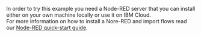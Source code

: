 In order to try this example you need a Node-RED server that you can install either on your own machine locally or use it on IBM Cloud.  
For more information on how to install a Nore-RED and import flows read our [Node-RED quick-start guide](../../../../docs/Node-RED-quick-start.md).